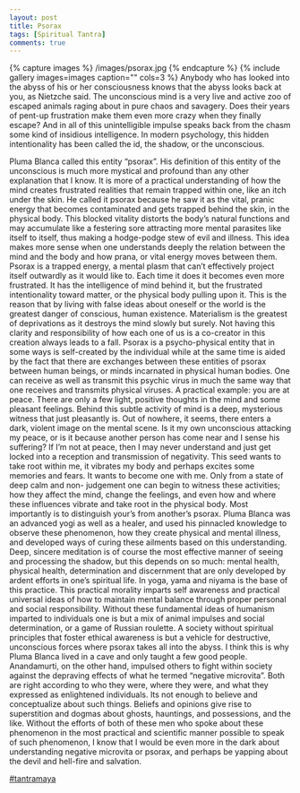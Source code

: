 ```yaml
---
layout: post
title: Psorax
tags: [Spiritual Tantra]
comments: true
---
```


{% capture images %}
	/images/psorax.jpg
{% endcapture %}
{% include gallery images=images caption="" cols=3 %}
Anybody who has looked into the abyss of his or her consciousness knows that the
abyss looks back at you, as Nietzche said. The unconscious mind is a very live and
active zoo of escaped animals raging about in pure chaos and savagery. Does
their years of pent-up frustration make them even more crazy when they finally
escape? And in all of this unintelligible impulse speaks back from the chasm some
kind of insidious intelligence. In modern psychology, this hidden intentionality has
been called the id, the shadow, or the unconscious. 

Pluma Blanca called this
entity “psorax”. His definition of this entity of the unconscious is much more
mystical and profound than any other explanation that I know. It is more of a
practical understanding of how the mind creates frustrated realities that remain
trapped within one, like an itch under the skin. He called it psorax because he saw
it as the vital, pranic energy that becomes contaminated and gets trapped behind
the skin, in the physical body. This blocked vitality distorts the body’s natural
functions and may accumulate like a festering sore attracting more mental
parasites like itself to itself, thus making a hodge-podge stew of evil and illness.
This idea makes more sense when one understands deeply the relation between
the mind and the body and how prana, or vital energy moves between them.
Psorax is a trapped energy, a mental plasm that can’t effectively project itself
outwardly as it would like to. Each time it does it becomes even more frustrated. It
has the intelligence of mind behind it, but the frustrated intentionality toward
matter, or the physical body pulling upon it. This is the reason that by living with
false ideas about oneself or the world is the greatest danger of conscious, human
existence. Materialism is the greatest of deprivations as it destroys the mind
slowly but surely. Not having this clarity and responsibility of how each one of us
is a co-creator in this creation always leads to a fall. Psorax is a psycho-physical
entity that in some ways is self-created by the individual while at the same time is
aided by the fact that there are exchanges between these entities of psorax
between human beings, or minds incarnated in physical human bodies. One can
receive as well as transmit this psychic virus in much the same way that one
receives and transmits physical viruses.
A practical example: you are at peace. There are only a few light, positive
thoughts in the mind and some pleasant feelings. Behind this subtle activity of
mind is a deep, mysterious witness that just pleasantly is. Out of nowhere, it
seems, there enters a dark, violent image on the mental scene. Is it my own
unconscious attacking my peace, or is it because another person has come near
and I sense his suffering? If I’m not at peace, then I may never understand and
just get locked into a reception and transmission of negativity. This seed wants to
take root within me, it vibrates my body and perhaps excites some memories and
fears. It wants to become one with me. Only from a state of deep calm and non-
judgement one can begin to witness these activities; how they affect the mind,
change the feelings, and even how and where these influences vibrate and take
root in the physical body. Most importantly is to distinguish your’s from another’s
psorax. Pluma Blanca was an advanced yogi as well as a healer, and used his
pinnacled knowledge to observe these phenomenon, how they create physical
and mental illness, and developed ways of curing these ailments based on this
understanding.
Deep, sincere meditation is of course the most effective manner of seeing and
processing the shadow, but this depends on so much: mental health, physical
health, determination and discernment that are only developed by ardent efforts
in one’s spiritual life. In yoga, yama and niyama is the base of this practice. This
practical morality imparts self awareness and practical universal ideas of how to
maintain mental balance through proper personal and social responsibility.
Without these fundamental ideas of humanism imparted to individuals one is but
a mix of animal impulses and social determination, or a game of Russian roulette.
A society without spiritual principles that foster ethical awareness is but a vehicle
for destructive, unconscious forces where psorax takes all into the abyss. I think
this is why Pluma Blanca lived in a cave and only taught a few good people.
Anandamurti, on the other hand, impulsed others to fight within society against
the depraving effects of what he termed “negative microvita”. Both are right
according to who they were, where they were, and what they expressed as
enlightened individuals. Its not enough to believe and conceptualize about such
things. Beliefs and opinions give rise to superstition and dogmas about ghosts,
hauntings, and possessions, and the like. Without the efforts of both of these men
who spoke about these phenomenon in the most practical and scientific manner
possible to speak of such phenomenon, I know that I would be even more in the
dark about understanding negative microvita or psorax, and perhaps be yapping
about the devil and hell-fire and salvation.

<a class="tag" href="https://diasp.de/tags/tantramaya">#tantramaya</a>

</div>
</div>
</div>
</div>
